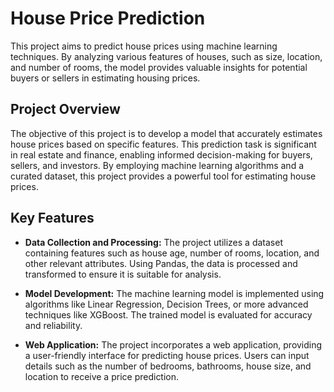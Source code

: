 # House Price Prediction

This project aims to predict house prices using machine learning techniques. By analyzing various features of houses, such as size, location, and number of rooms, the model provides valuable insights for potential buyers or sellers in estimating housing prices.

## Project Overview

The objective of this project is to develop a model that accurately estimates house prices based on specific features. This prediction task is significant in real estate and finance, enabling informed decision-making for buyers, sellers, and investors. By employing machine learning algorithms and a curated dataset, this project provides a powerful tool for estimating house prices.

## Key Features

- **Data Collection and Processing:** The project utilizes a dataset containing features such as house age, number of rooms, location, and other relevant attributes. Using Pandas, the data is processed and transformed to ensure it is suitable for analysis.

- **Model Development:** The machine learning model is implemented using algorithms like Linear Regression, Decision Trees, or more advanced techniques like XGBoost. The trained model is evaluated for accuracy and reliability.

- **Web Application:** The project incorporates a web application, providing a user-friendly interface for predicting house prices. Users can input details such as the number of bedrooms, bathrooms, house size, and location to receive a price prediction.
